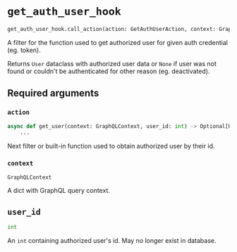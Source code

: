 # `get_auth_user_hook`

```python
get_auth_user_hook.call_action(action: GetAuthUserAction, context: GraphQLContext, user_id: int)
```

A filter for the function used to get authorized user for given auth credential (eg. token).

Returns `User` dataclass with authorized user data or `None` if user was not found or couldn't be authenticated for other reason (eg. deactivated).


## Required arguments

### `action`

```python
async def get_user(context: GraphQLContext, user_id: int) -> Optional[User]:
    ...
```

Next filter or built-in function used to obtain authorized user by their id.


### `context`

```python
GraphQLContext
```

A dict with GraphQL query context.


## `user_id`

```python
int
```

An `int` containing authorized user's id. May no longer exist in database.